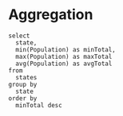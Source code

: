 # Aggregation

    select 
      state,
      min(Population) as minTotal,
      max(Population) as maxTotal 
      avg(Population) as avgTotal 
    from 
      states 
    group by 
      state 
    order by 
      minTotal desc
